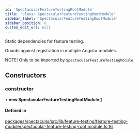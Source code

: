 ```yaml
---
id: 'SpectacularFeatureTestingRootModule'
title: 'Class: SpectacularFeatureTestingRootModule'
sidebar_label: 'SpectacularFeatureTestingRootModule'
sidebar_position: 0
custom_edit_url: null
---
```


Static dependencies for feature testing.

Guards against registration in multiple Angular modules.

NOTE! Only to be imported by `SpectacularFeatureTestingModule`.

## Constructors

### constructor

• **new SpectacularFeatureTestingRootModule**()

#### Defined in

[packages/spectacular/src/lib/feature-testing/feature-testing-module/spectacular-feature-testing-root.module.ts:16](https://github.com/ngworker/ngworker/blob/d3bf6f9/packages/spectacular/src/lib/feature-testing/feature-testing-module/spectacular-feature-testing-root.module.ts#L16)
